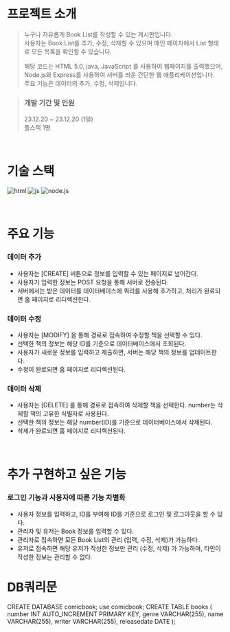 # 프로젝트 소개


> 누구나 자유롭게 Book List를 작성할 수 있는 게시판입니다. \
> 사용자는 Book List를 추가, 수정, 삭제할 수 있으며 메인 페이지에서 List 형태로 모든 목록을 확인할 수 있습니다.
> 
> 해당 코드는 HTML 5.0, java, JavaScript 를 사용하여 웹페이지를 출력했으며, \
> Node.js와 Express를 사용하여 서버를 띄운 간단한 웹 애플리케이션입니다.\
> 주요 기능은 데이터의 추가, 수정, 삭제입니다.

> ### 개발 기간 및 인원
> 23.12.20 ~ 23.12.20 (1일) \
> 풀스택 1명

<br/>

# 기술 스택

![html](https://img.shields.io/badge/HTML-239120?style=for-the-badge&logo=html5&logoColor=white)
![js](https://img.shields.io/badge/JavaScript-F7DF1E?style=for-the-badge&logo=JavaScript&logoColor=white)
![node.js](https://img.shields.io/badge/Node.js-43853D?style=for-the-badge&logo=node.js&logoColor=white)

<br/>

# 주요 기능

### 데이터 추가
- 사용자는 [CREATE] 버튼으로 정보를 입력할 수 있는 페이지로 넘어간다.
- 사용자가 입력한 정보는 POST 요청을 통해 서버로 전송된다.
- 서버에서는 받은 데이터를 데이터베이스에 쿼리를 사용해 추가하고, 처리가 완료되면 홈 페이지로 리디렉션한다.

### 데이터 수정
- 사용자는 [MODIFY] 을 통해 경로로 접속하여 수정할 책을 선택할 수 있다.
- 선택한 책의 정보는 해당 ID를 기준으로 데이터베이스에서 조회된다.
- 사용자가 새로운 정보를 입력하고 제출하면, 서버는 해당 책의 정보를 업데이트한다.
- 수정이 완료되면 홈 페이지로 리디렉션된다.

### 데이터 삭제
- 사용자는 [DELETE] 를 통해 경로로 접속하여 삭제할 책을 선택한다. number는 삭제할 책의 고유한 식별자로 사용된다.
- 선택한 책의 정보는 해당 number(ID)를 기준으로 데이터베이스에서 삭제된다.
- 삭제가 완료되면 홈 페이지로 리디렉션된다.

<br/>

# 추가 구현하고 싶은 기능

### 로그인 기능과 사용자에 따른 기능 차별화
- 사용자 정보를 입력하고, ID를 부여해 ID를 기준으로 로그인 및 로그아웃을 할 수 있다.
- 관리자 및 유저는 Book 정보를 입력할 수 있다. 
- 관리자로 접속하면 모든 Book List의 관리 (입력, 수정, 삭제)가 가능하다.
- 유저로 접속하면 해당 유저가 작성한 정보만 관리 (수정, 삭제) 가 가능하며, 타인이 작성한 정보는 관리할 수 없다.


# DB쿼리문
CREATE DATABASE comicbook;
use comicbook;
CREATE TABLE books (
number INT AUTO_INCREMENT PRIMARY KEY,
genre VARCHAR(255),
name VARCHAR(255),
writer VARCHAR(255),
releasedate DATE
);


